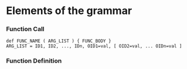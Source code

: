 # Elements of the grammar

### Function Call

    def FUNC_NAME ( ARG_LIST ) { FUNC_BODY }
    ARG_LIST = ID1, ID2, ..., IDn, OID1=val, [ OID2=val, ... OIDn=val ]

### Function Definition

### 
